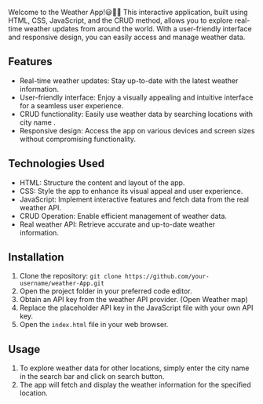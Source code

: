 Welcome to the Weather App!😃👋🏼 
This interactive application, built using HTML, CSS, JavaScript, and the CRUD method, allows you to explore real-time weather updates from around the world. With a user-friendly interface and responsive design, you can easily access and manage weather data.

## Features

- Real-time weather updates: Stay up-to-date with the latest weather information.
- User-friendly interface: Enjoy a visually appealing and intuitive interface for a seamless user experience.
- CRUD functionality: Easily use weather data by searching locations with city name .
- Responsive design: Access the app on various devices and screen sizes without compromising functionality.

## Technologies Used

- HTML: Structure the content and layout of the app.
- CSS: Style the app to enhance its visual appeal and user experience.
- JavaScript: Implement interactive features and fetch data from the real weather API.
- CRUD Operation: Enable efficient management of weather data.
- Real weather API: Retrieve accurate and up-to-date weather information.

## Installation

1. Clone the repository: `git clone https://github.com/your-username/weather-App.git`
2. Open the project folder in your preferred code editor.
3. Obtain an API key from the weather API provider. (Open Weather map)
4. Replace the placeholder API key in the JavaScript file with your own API key.
5. Open the `index.html` file in your web browser.

## Usage
1. To explore weather data for other locations, simply enter the city name in the search bar and click on search button.
2. The app will fetch and display the weather information for the specified location.
